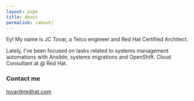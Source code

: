 ```yaml
---
layout: page
title: About
permalink: /about/
---
```


Ey! My name is JC Tovar, a Telco engineer and Red Hat Certified Architect. 

Lately, I've been focused on tasks related to systems management automations with Ansible, systems migrations and OpenShift. Cloud Consultant at @ Red Hat.

### Contact me

[tovar@redhat.com](mailto:tovar@redhat.com)
